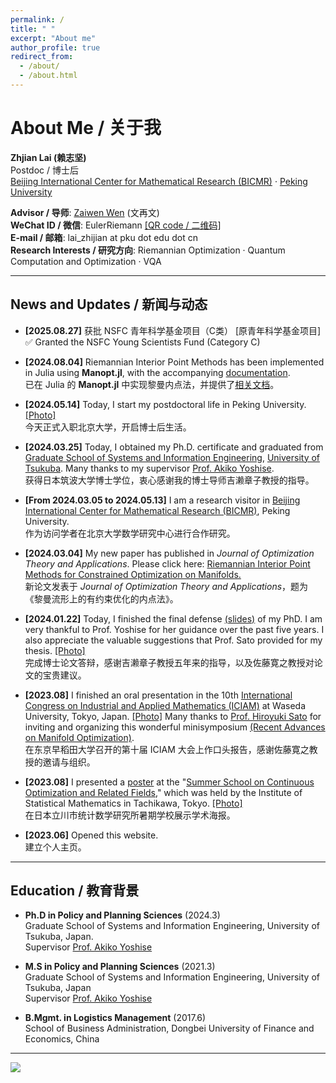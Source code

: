 ```yaml
---
permalink: /
title: " "
excerpt: "About me"
author_profile: true
redirect_from: 
  - /about/
  - /about.html
---
```


# About Me / 关于我

**Zhjian Lai (赖志坚)**  
Postdoc / 博士后  
[Beijing International Center for Mathematical Research (BICMR)](http://bicmr.pku.edu.cn/) · [Peking University](https://english.pku.edu.cn/)

**Advisor / 导师**: [Zaiwen Wen](http://faculty.bicmr.pku.edu.cn/~wenzw/) (文再文)  
**WeChat ID / 微信**: EulerRiemann [[QR code / 二维码]](https://galvinlai.github.io/images/qr_code_300.jpg)  
**E-mail / 邮箱**: lai_zhijian at pku dot edu dot cn  
**Research Interests / 研究方向**: Riemannian Optimization · Quantum Computation and Optimization · VQA  

---

## News and Updates / 新闻与动态

- **[2025.08.27]** 获批 NSFC 青年科学基金项目（C类） [原青年科学基金项目]  
  ✅ Granted the NSFC Young Scientists Fund (Category C)  

- **[2024.08.04]** Riemannian Interior Point Methods has been implemented in Julia using **Manopt.jl**, with the accompanying [documentation](https://manoptjl.org/stable/solvers/interior_point_Newton/).  
  已在 Julia 的 **Manopt.jl** 中实现黎曼内点法，并提供了[相关文档](https://manoptjl.org/stable/solvers/interior_point_Newton/)。


- **[2024.05.14]** Today, I start my postdoctoral life in Peking University. [[Photo]](https://galvinlai.github.io/images/weiming_lake_20240516092531.jpg)  
  今天正式入职北京大学，开启博士后生活。  

- **[2024.03.25]** Today, I obtained my Ph.D. certificate and graduated from [Graduate School of Systems and Information Engineering](https://www.sie.tsukuba.ac.jp/eng/), [University of Tsukuba](https://www.tsukuba.ac.jp/en/). Many thanks to my supervisor [Prof. Akiko Yoshise](https://infoshako.sk.tsukuba.ac.jp/~yoshise/).  
  获得日本筑波大学博士学位，衷心感谢我的博士导师吉濑章子教授的指导。  

- **[From 2024.03.05 to 2024.05.13]** I am a research visitor in [Beijing International Center for Mathematical Research (BICMR)](https://bicmr.pku.edu.cn/), Peking University.  
  作为访问学者在北京大学数学研究中心进行合作研究。  

- **[2024.03.04]** My new paper has published in *Journal of Optimization Theory and Applications*. Please click here: [Riemannian Interior Point Methods for Constrained Optimization on Manifolds.](https://doi.org/10.1007/s10957-024-02403-8)  
  新论文发表于 *Journal of Optimization Theory and Applications*，题为《黎曼流形上的有约束优化的内点法》。  

- **[2024.01.22]** Today, I finished the final defense [(slides)](https://galvinlai.github.io/files/slides/2024_01_22_PhD_FinalDefense.pdf) of my PhD. I am very thankful to Prof. Yoshise for her guidance over the past five years. I also appreciate the valuable suggestions that Prof. Sato provided for my thesis. [[Photo]](https://galvinlai.github.io/images/sato_yoshise_lai_2024-01-22.jpg)  
  完成博士论文答辩，感谢吉濑章子教授五年来的指导，以及佐藤寛之教授对论文的宝贵建议。  

- **[2023.08]** I finished an oral presentation in the 10th [International Congress on Industrial and Applied Mathematics (ICIAM)](https://iciam2023.org/) at Waseda University, Tokyo, Japan. [[Photo]](https://galvinlai.github.io/images/ICIAM2023.jpg) Many thanks to [Prof. Hiroyuki Sato](https://sites.google.com/site/hiroyukisatoeng/home) for inviting and organizing this wonderful minisymposium [(Recent Advances on Manifold Optimization)](https://iciam2023.org/registered_data?id=01064).  
  在东京早稻田大学召开的第十届 ICIAM 大会上作口头报告，感谢佐藤寛之教授的邀请与组织。  

- **[2023.08]** I presented a [poster](https://galvinlai.github.io/talks/) at the "[Summer School on Continuous Optimization and Related Fields](https://www.ism.ac.jp/~mirai/sscoke/2023/)," which was held by the Institute of Statistical Mathematics in Tachikawa, Tokyo. [[Photo]](https://galvinlai.github.io/images/2023-08-11-sscoke-group-photo-b.jpg)  
  在日本立川市统计数学研究所暑期学校展示学术海报。  

- **[2023.06]** Opened this website.  
  建立个人主页。  

---

## Education / 教育背景

- **Ph.D in Policy and Planning Sciences** (2024.3)  
  Graduate School of Systems and Information Engineering, University of Tsukuba, Japan.  
  Supervisor [Prof. Akiko Yoshise](https://infoshako.sk.tsukuba.ac.jp/~yoshise/)   

- **M.S in Policy and Planning Sciences** (2021.3)  
  Graduate School of Systems and Information Engineering, University of Tsukuba, Japan  
  Supervisor [Prof. Akiko Yoshise](https://infoshako.sk.tsukuba.ac.jp/~yoshise/)

- **B.Mgmt. in Logistics Management** (2017.6)  
  School of Business Administration, Dongbei University of Finance and Economics, China  

---

<a href='https://clustrmaps.com/site/1bv2n'  title='Visit tracker / 访问统计'>
  <img src='//clustrmaps.com/map_v2.png?cl=ffffff&w=300&t=n&d=J6_1YGeLg-J7t5ToGOrm1lj_HeE4j7CR-SSuDJOBqso&co=2d78ad&ct=ffffff'/>
</a>
